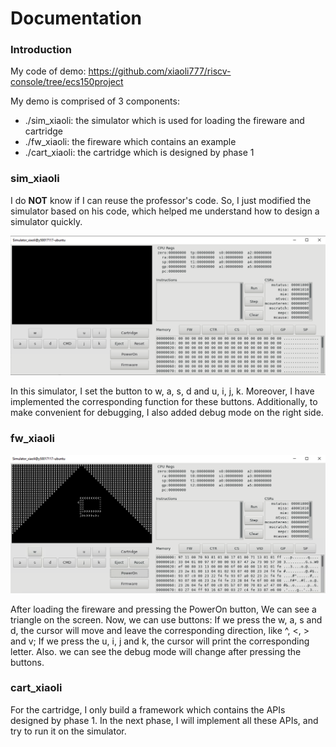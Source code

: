 # Documentation
### Introduction

My code of demo: https://github.com/xiaoli777/riscv-console/tree/ecs150project

My demo is comprised of 3 components:

- ./sim_xiaoli: the simulator which is used for loading the fireware and cartridge
- ./fw_xiaoli: the fireware which contains an example
- ./cart_xiaoli: the cartridge which is designed by phase 1



### sim_xiaoli

I do **NOT** know if I can reuse the professor's code. So, I just modified the simulator based on his code, which helped me understand how to design a simulator quickly.

![](img\simulator.png)

In this simulator, I set the button to w, a, s, d and u, i, j, k. Moreover, I have implemented the corresponding function for these buttons. Additionally, to make convenient for debugging, I also added debug mode on the right side.



### fw_xiaoli

![](img\firework.png)

After loading the fireware and pressing the PowerOn button, We can see a triangle on the screen. Now, we can use buttons: If we press the w, a, s and d, the cursor will move and leave the corresponding direction, like ^, <, > and v;  If we press the u, i, j and k, the cursor will print the corresponding letter. Also. we can see the debug mode will change after pressing the buttons.



### cart_xiaoli

For the cartridge, I only build a framework which contains the APIs designed by phase 1. In the next phase, I will implement all these APIs, and try to run it on the simulator.

